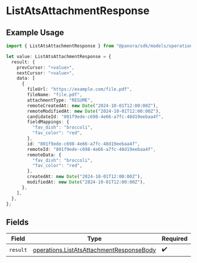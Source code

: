 # ListAtsAttachmentResponse

## Example Usage

```typescript
import { ListAtsAttachmentResponse } from "@panora/sdk/models/operations";

let value: ListAtsAttachmentResponse = {
  result: {
    prevCursor: "<value>",
    nextCursor: "<value>",
    data: [
      {
        fileUrl: "https://example.com/file.pdf",
        fileName: "file.pdf",
        attachmentType: "RESUME",
        remoteCreatedAt: new Date("2024-10-01T12:00:00Z"),
        remoteModifiedAt: new Date("2024-10-01T12:00:00Z"),
        candidateId: "801f9ede-c698-4e66-a7fc-48d19eebaa4f",
        fieldMappings: {
          "fav_dish": "broccoli",
          "fav_color": "red",
        },
        id: "801f9ede-c698-4e66-a7fc-48d19eebaa4f",
        remoteId: "801f9ede-c698-4e66-a7fc-48d19eebaa4f",
        remoteData: {
          "fav_dish": "broccoli",
          "fav_color": "red",
        },
        createdAt: new Date("2024-10-01T12:00:00Z"),
        modifiedAt: new Date("2024-10-01T12:00:00Z"),
      },
    ],
  },
};
```

## Fields

| Field                                                                                                | Type                                                                                                 | Required                                                                                             | Description                                                                                          |
| ---------------------------------------------------------------------------------------------------- | ---------------------------------------------------------------------------------------------------- | ---------------------------------------------------------------------------------------------------- | ---------------------------------------------------------------------------------------------------- |
| `result`                                                                                             | [operations.ListAtsAttachmentResponseBody](../../models/operations/listatsattachmentresponsebody.md) | :heavy_check_mark:                                                                                   | N/A                                                                                                  |